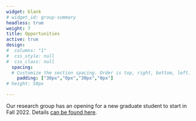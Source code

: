```yaml
---
widget: blank
# widget_id: group-summary
headless: true
weight: 7
title: Opportunities
active: true
design:
#  columns: "1"
#  css_style: null
#  css_class: null
  spacing:
  # Customize the section spacing. Order is top, right, bottom, left.
    padding: ["30px","0px","30px","0px"]
# height: 50px

---
```


Our research group has an opening for a new graduate student to start in Fall 2022.  Details [can be found here](/opportunities/). 
